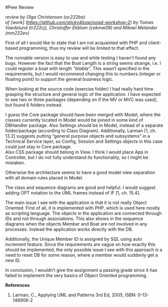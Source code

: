 
#Peer Review

_review by Olga Christensen (oc222ba)_   
_of [work] (https://github.com/sticky4loop/ooad-workshop-2) by Tomas Vaedelund	(tr222cj), Christoffer Ekblom (cekmw09) 
and Mikael Melander (mm222ev)_

First of all I would like to state that I am not acquainted with PHP and client-based programming, 
thus my review will be limited to that effect. 

The runnable version is easy to use and while testing I haven’t found any bugs. 
However the fact that the Boat Length is a string seems strange, i.e. I could register a boat with length _“blabla”_. 
This wasn’t specified in the requirements, but I would recommend changing this to numbers (integer or floating point) 
to support the general business logic.


When looking at the source code (exercise folder) I had really hard time grasping the structure and general logic of the application. 
I have expected to see two or three packages (depending on if the MV or MVC was used), but found 6 folders instead.

I guess the Core package should have been merged with Model, where the classes currently located in Model would be joined in some kind of 
DBHandler package. Also Settings should be in Model, instead of a separate folder/package (according to Class Diagram). 
Additionally, Larman [1, ch. 13.2] suggests putting “general purpose objects and subsystems” in a Technical Service layer, 
so Config, Session and Settings objects in this case could just stay in Core package.  
Also CSS package should belong in View. I think I would place App in Controller, but I do not fully understand its functionality, 
so I might be mistaken. 

Otherwise the architecture seems to have a good model view separation with all domain rules placed in Model.

The class and sequence diagrams are good and helpful. I would suggest adding OPT notation to the UML frames instead of IF [1, ch. 15.4]. 

The main issue I see with the application is that it is not really Object Oriented. 
First of all, it is implemented with PHP, which is used here mostly as scripting language. 
The objects in the application are connected through IDs and not through associations. 
This also shows in the sequence diagrams when the objects Member and Boat are not involved in any processes. 
Instead the application works directly with the DB. 

Additionally, the Unique Member ID is assigned by SQL using auto increment feature. 
Since the requirements are vague on how exactly this should be implemented, 
the only possible issue I see with this approach is a need to reset DB for some reason, 
where a member would suddenly get a new ID.



In conclusion, I wouldn’t give the assignment a passing grade since it has failed to implement the very basics of 
Object Oriented programming. 



__References__  
1.	Larman, C., Applying UML and Patterns 3rd Ed, 2005, ISBN: 0-13-148906-2








